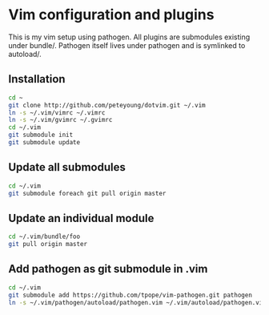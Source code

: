 Vim configuration and plugins
=============================

This is my vim setup using pathogen. All plugins are submodules existing under bundle/. Pathogen itself lives under pathogen and is symlinked to autoload/.

Installation
------------
```bash
cd ~
git clone http://github.com/peteyoung/dotvim.git ~/.vim
ln -s ~/.vim/vimrc ~/.vimrc
ln -s ~/.vim/gvimrc ~/.gvimrc
cd ~/.vim
git submodule init
git submodule update
```

Update all submodules
---------------------
```bash
cd ~/.vim
git submodule foreach git pull origin master
```

Update an individual module
---------------------------
```bash
cd ~/.vim/bundle/foo
git pull origin master
```

Add pathogen as git submodule in .vim
-------------------------------------
```bash
cd ~/.vim
git submodule add https://github.com/tpope/vim-pathogen.git pathogen
ln -s ~/.vim/pathogen/autoload/pathogen.vim ~/.vim/autoload/pathogen.vim
```


